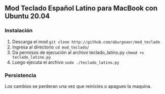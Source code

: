 ## Mod Teclado Español Latino para MacBook con Ubuntu 20.04
### Instalación

1. Descarga el mod `git clone http://github.com/aburgoaor/mod_teclado`
2. Ingresa al directorio `cd mod_teclado/`
3. Da permisos de ejecución al archivo teclado_latino.py `chmod +x teclado_latino.py`
4. Luego ejecuta el archivo `sudo ./teclado_latino.py`

### Persistencia

Los cambios se perderan una vez que reinicies o apagues la maquina.
